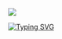 <img src="https://capsule-render.vercel.app/api?type=wave&color=auto&height=300&section=header&text=Sugyeom%20&fontSize=90" />

[![Typing SVG](https://readme-typing-svg.demolab.com/?lines=Hello+I'm+IOS+developer;Nice+to+meet+you)](https://git.io/typing-svg)
